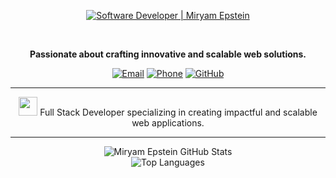 <div align="center">

[![Software Developer | Miryam Epstein](https://img.shields.io/badge/Software%20Developer%20|%20Miryam%20Epstein-1E004A?style=for-the-badge&color=00FF00&logoColor=00FFFF)](https://github.com/Miriam-Epstein)

&nbsp;

**Passionate about crafting innovative and scalable web solutions.**

[![Email](https://img.shields.io/badge/M0533123308%40GMAIL.COM-00FF00?style=for-the-badge&logo=gmail&logoColor=000000&labelColor=1E004A)](mailto:m0533123308@gmail.com)
[![Phone](https://img.shields.io/badge/%2B972--53--312--3308-00FFFF?style=for-the-badge&logo=phone&logoColor=000000&labelColor=1E004A)](tel:+972533123308)
[![GitHub](https://img.shields.io/badge/GITHUB.COM%2FMIRIAM--EPSTEIN-00FF00?style=for-the-badge&logo=github&logoColor=000000&labelColor=1E004A)](https://github.com/Miriam-Epstein)
    
---

<img src="https://media.giphy.com/media/LmN0Xw3bYF5gJ9yXpL/giphy.gif" width="30"/> Full Stack Developer specializing in creating impactful and scalable web applications.

---
    
<img src="https://github-readme-stats.vercel.app/api?username=Miriam-Epstein&show_icons=true&count_private=true&theme=dark&hide_border=true&title_color=00FFFF&icon_color=00FF00&text_color=FFFFFF" alt="Miryam Epstein GitHub Stats" style="max-width: 100%;"/>
<br/>
<img src="https://github-readme-stats.vercel.app/api/top-langs/?username=Miriam-Epstein&layout=compact&langs_count=6&theme=dark&hide_border=true&title_color=00FFFF&icon_color=00FF00&text_color=FFFFFF" alt="Top Languages" style="max-width: 100%;"/>

<br/><br/>

</div>
